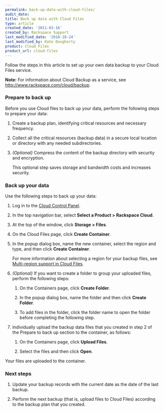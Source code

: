 ```yaml
---
permalink: back-up-data-with-cloud-files/
audit_date:
title: Back up data with Cloud Files
type: article
created_date: '2011-03-16'
created_by: Rackspace Support
last_modified_date: '2018-10-24'
last_modified_by: Kate Dougherty
product: Cloud Files
product_url: cloud-files
---
```


Follow the steps in this article to set up your own data backup to your Cloud
Files service.

**Note:** For information about Cloud Backup as a service,
see <http://www.rackspace.com/cloud/backup>.

### Prepare to back up

Before you use Cloud files to back up your data, perform the following
steps to prepare your data:

1.  Create a backup plan, identifying critical resources and
    necessary frequency.

2.  Collect all the critical resources (backup data) in a secure local
    location or directory with any needed subdirectories.

3.  *(Optional)* Compress the content of the backup directory with
    security and encryption.

    This optional step saves storage and bandwidth costs and
    increases security.

### Back up your data

Use the following steps to back up your data:

1.  Log in to the [Cloud Control Panel](https://login.rackspace.com/).

2.  In the top navigation bar, select **Select a Product > Rackspace Cloud**.

3.  At the top of the window, click **Storage > Files**.

4.  On the Cloud Files page, click **Create Container**.

5.  In the popup dialog box, name the new container, select the region
    and type, and then click **Create Container**.

    For more information about selecting a region for your backup files,
    see [Multi-region support in Cloud Files](/how-to/multi-region-support-in-cloud-files).

6.  *(Optional)* If you want to create a folder to group your uploaded
    files, perform the following steps:

    1.  On the Containers page, click **Create Folder**.

    2.  In the popup dialog box, name the folder and then click **Create
        Folder**.

    3.  To add files in the folder, click the folder name to open the
        folder before completing the following step.

7.  Individually upload the backup data files that you created in step 2
    of the Prepare to back up section to the container, as follows:

    1.  On the Containers page, click **Upload Files**.

    2.  Select the files and then click **Open**.

  Your files are uploaded to the container.

### Next steps

1.  Update your backup records with the current date as the date of the
    last backup.

2.  Perform the next backup (that is, upload files to Cloud Files)
    according to the backup plan that you created.
